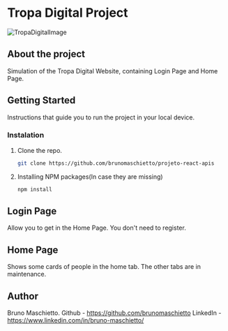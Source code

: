 # **Tropa Digital Project**

![TropaDigitalImage](../tropa-digital-project/src/assets/Arquivo%20README.jpg)

## **About the project**

Simulation of the Tropa Digital Website, containing Login Page and Home Page.

## **Getting Started**

Instructions that guide you to run the project in your local device.

### **Instalation**
1. Clone the repo.
	```sh
	git clone https://github.com/brunomaschietto/projeto-react-apis
	```
2. Installing NPM packages(In case they are missing)
	```sh
	npm install
	```

## **Login Page**

Allow you to get in the Home Page. You don't need to register.

## **Home Page**

Shows some cards of people in the home tab. The other tabs are in maintenance.

## **Author**

Bruno Maschietto.
Github - https://github.com/brunomaschietto
LinkedIn - https://www.linkedin.com/in/bruno-maschietto/
